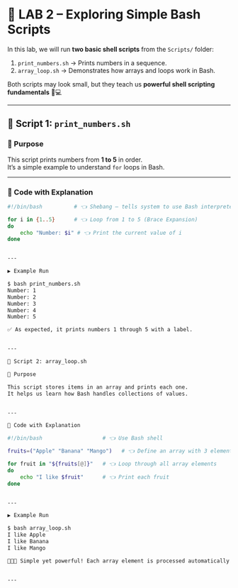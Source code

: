 # 🚀 LAB 2 – Exploring Simple Bash Scripts  

In this lab, we will run **two basic shell scripts** from the `Scripts/` folder:  

1. `print_numbers.sh` → Prints numbers in a sequence.  
2. `array_loop.sh` → Demonstrates how arrays and loops work in Bash.  

Both scripts may look small, but they teach us **powerful shell scripting fundamentals** 🐧💻  

---

## 📜 Script 1: `print_numbers.sh`

### 🎯 Purpose
This script prints numbers from **1 to 5** in order.  
It’s a simple example to understand `for` loops in Bash.

---

### 🧩 Code with Explanation

```bash
#!/bin/bash          # 👈 Shebang – tells system to use Bash interpreter

for i in {1..5}      # 👈 Loop from 1 to 5 (Brace Expansion)
do
    echo "Number: $i" # 👈 Print the current value of i
done


---

▶️ Example Run

$ bash print_numbers.sh
Number: 1
Number: 2
Number: 3
Number: 4
Number: 5

✅ As expected, it prints numbers 1 through 5 with a label.


---

📜 Script 2: array_loop.sh

🎯 Purpose

This script stores items in an array and prints each one.
It helps us learn how Bash handles collections of values.


---

🧩 Code with Explanation

#!/bin/bash                   # 👈 Use Bash shell

fruits=("Apple" "Banana" "Mango")   # 👈 Define an array with 3 elements

for fruit in "${fruits[@]}"   # 👈 Loop through all array elements
do
    echo "I like $fruit"      # 👈 Print each fruit
done


---

▶️ Example Run

$ bash array_loop.sh
I like Apple
I like Banana
I like Mango

🍏🍌🥭 Simple yet powerful! Each array element is processed automatically in the loop.


---